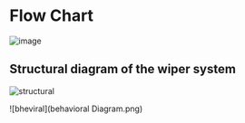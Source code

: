 # Flow Chart
![image](https://user-images.githubusercontent.com/101259618/168267376-c4d84117-8845-4164-9b90-15654539f413.png)

## Structural diagram of the wiper system

![structural](https://user-images.githubusercontent.com/101174057/167923856-3066018e-aab3-4bb1-ab80-f976023ccdec.png)

![bheviral](behavioral Diagram.png)